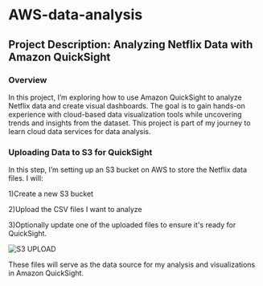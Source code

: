 # AWS-data-analysis
## Project Description: Analyzing Netflix Data with Amazon QuickSight
### Overview
In this project, I’m exploring how to use Amazon QuickSight to analyze Netflix data and create visual dashboards. The goal is to gain hands-on experience with cloud-based data visualization tools while uncovering trends and insights from the dataset. This project is part of my journey to learn cloud data services for data analysis.

### Uploading Data to S3 for QuickSight

In this step, I’m setting up an S3 bucket on AWS to store the Netflix data files. I will:

1)Create a new S3 bucket

2)Upload the CSV files I want to analyze

3)Optionally update one of the uploaded files to ensure it's ready for QuickSight.

![S3 UPLOAD](https://github.com/user-attachments/assets/8a3bdb9d-a33c-486d-bd86-fe0c9a226d61)

These files will serve as the data source for my analysis and visualizations in Amazon QuickSight.
